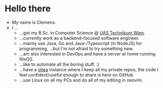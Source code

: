 # Hello there

- My name is Clemens.
- I ...
  - ...got my B.Sc. in Computer Science @ [UAS Technikum Wien](https://www.technikum-wien.at/en/).
  - ...currently work as a backend-focused software engineer.
  - ...mainly use Java, Go and Java-/Typescript (in NodeJS) for programming,
    ...but I'm not afraid to try something new.
  - ...am also interested in DevOps and have a server at home running NixOS.
  - ...like to automate all the boring stuff. :)
  - ...have a [gitea](https://gitea.io/en-us/) instance where I keep all my private
    repos, the code I feel confident/useful enough to share is here on GitHub.
  - ...use Linux on all my PCs and do all of my editing in neovim.
